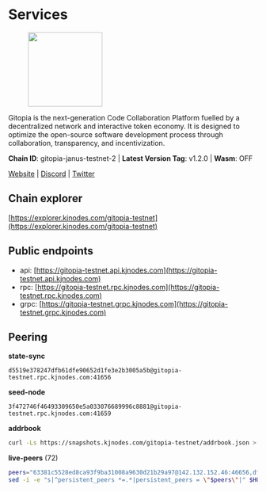 # Services

<figure><img src="https://raw.githubusercontent.com/kj89/testnet_manuals/main/pingpub/logos/gitopia.png" width="150" alt=""><figcaption></figcaption></figure>

Gitopia is the next-generation Code Collaboration Platform fuelled by  a decentralized network and interactive token economy. It is designed  to optimize the open-source software development process through  collaboration, transparency, and incentivization.

**Chain ID**: gitopia-janus-testnet-2 | **Latest Version Tag**: v1.2.0 | **Wasm**: OFF

[Website](https://gitopia.com/) | [Discord](https://discord.gg/hFTXCGNYDZ) | [Twitter](https://twitter.com/gitopiaDAO)




## Chain explorer
[https://explorer.kjnodes.com/gitopia-testnet](https://explorer.kjnodes.com/gitopia-testnet)

## Public endpoints

* api: [https://gitopia-testnet.api.kjnodes.com](https://gitopia-testnet.api.kjnodes.com)
* rpc: [https://gitopia-testnet.rpc.kjnodes.com](https://gitopia-testnet.rpc.kjnodes.com)
* grpc: [https://gitopia-testnet.grpc.kjnodes.com](https://gitopia-testnet.grpc.kjnodes.com)

## Peering

**state-sync**

```text
d5519e378247dfb61dfe90652d1fe3e2b3005a5b@gitopia-testnet.rpc.kjnodes.com:41656
```

**seed-node**

```text
3f472746f46493309650e5a033076689996c8881@gitopia-testnet.rpc.kjnodes.com:41659
```

**addrbook**
```bash
curl -Ls https://snapshots.kjnodes.com/gitopia-testnet/addrbook.json > $HOME/.gitopia/config/addrbook.json
```

**live-peers** (72)
```bash
peers="63381c5528ed8ca93f9ba31008a9630d21b29a97@142.132.152.46:46656,df5b61e51ab2f6c3bf1f3c387ba1586a84b41b25@141.95.65.26:27956,f1a47d469460fb0a70b12d7739afbc0bf78eadda@78.47.195.69:656,35c829910f80387ee825da9fb69efbcbf8e2149e@164.68.118.227:26656,798cf016b5150592badc8257402312fc50b7361d@65.108.45.200:26878,9c265cb98c21d6748822ca2bed0accacdd8449db@38.242.205.25:26656,bc688b2be879ba5bfa34587e096a9c9a4df2e6d4@45.151.122.116:656,d5519e378247dfb61dfe90652d1fe3e2b3005a5b@65.109.68.190:41656,5c2a752c9b1952dbed075c56c600c3a79b58c395@195.3.220.140:27036,971c22cfb2a8fee7e6b5b7fb125cc9551f3b5e60@65.109.106.91:16656,d2975b49708dc92ee3b7da1d72e3eee3119d1d0c@167.86.105.216:656,f0b8227e40f25eaec0e25b9e91ca199d2d9a1ecb@167.86.94.177:656,3989c44e8af3427b22a71a94185e85df99d450b4@149.102.158.188:41656,399d4e19186577b04c23296c4f7ecc53e61080cb@34.143.189.236:26656,5c74fe6868cda2003926c0a6299c9cebec5c4d1a@65.21.239.60:41656,7d819fa869f7c5b42c2c7a9538e1a9e7a52cfdee@65.108.226.26:24656,9bb344d83fc1fafc4bce6b8e4a95b82f37ac4f31@82.208.20.136:26656,43739b82ac0a52697543fff3ac00d267399c1d2d@84.54.23.4:41656,dbea2239b43c9e45913c22ad091abb8aaf7db469@190.2.146.152:33656,007d2419fea80aee707d009af0153f5105c53379@38.242.139.164:656,e704537ce1348bfc7b781d6546ae272ff3eea8d5@34.117.96.202:26656,ffb4f7d43d6449c292d4e60c8a48eb3d31c39691@38.242.139.100:656,ea53a3f77fe373f47be4e77fd5f9ff526dfaec33@51.79.143.46:41656,c03e9f152bb1becc54d4424d02249135d39be09f@81.0.218.106:41656,03073657e8bc5bcf71e7fd8df281ab8dcbc8821a@45.151.122.130:656,955c997a67a82cbd005e5b2b7010a1de3ac54355@38.242.241.74:26656,292c099fc654a1331d3b62a1b939f867b62ef434@45.85.147.242:656,52098a0fdd0dc566615ad37492019d252635bdda@45.85.249.131:656,1f0f03a1c845e810e5cfeb0d960639c637d049fe@154.26.131.130:36656,f7fcda07044dc64cec2f6dca9da0c37a254bbae8@138.201.127.91:26676,f0a82f850a0da74c32836b125a52bdfd9a78fdd7@65.108.105.48:11356,ac606e28c081c679dc23d9a94c29842be8f8b1f1@45.85.249.133:656,995177c4b8c2b498de50483a614f9e30bf02e843@65.109.130.180:26656,082e95b5d5351e68dcfb24dff802f9064cfd5a4c@65.109.92.241:51056,7f2339fc6a6dca666d8ffbbe4e61443d58e0e759@109.123.255.8:26656,93c4c73375b5f52020e7e7bd3f901ee28f07e6b7@109.123.243.66:41656,ba614c2b5beae6df39a4310043294ffde60e8e8d@45.85.250.147:26656,481189b7e246f6c824a969482446c49abbfe76b8@161.97.172.147:26656,61c85d47e1dd86d5a5849450b849078d4d13184b@85.239.244.123:26656,95fbdc6d62be17db6688222b15b57d3e795ed07a@167.86.84.102:656,d15e22d7be8ba1b97ff429cf87fea2af41450b37@149.102.134.212:41656,38f4e436b28b05850fa9b67cadf0700123cec094@45.10.154.166:26656,4cd60a4dd4211d38d948a86a614f1fd8d3d274eb@75.119.153.139:656,98bdfc67810bf7ac8f5c45b2c677b4bf199eb42e@185.193.67.65:41656,8d45cada398e1035e220857a84021fabfa723248@2.58.82.21:26656,0eb70bf5e2403694109f9bba184570074c2dfdd5@38.242.235.255:26656,ae5d5b47ea732ff509114f405967f61eb3d86ac6@75.119.146.171:656,3e521fd4ce52faf2c0e6686a52f2d5ef1b010801@89.252.21.37:26681,ed812c9c51244197f5d9331bc9987b8724d40888@161.35.170.213:41656,53b421af01f3260e949d6a9c2dc09e3b1dbf9fb6@109.205.181.30:41656,ed177ff3cf334df1a6c190438b0c7b5dd64b423a@45.151.122.140:656,9050cb71ad5207b254062a6de7092967f9e66bfd@65.109.138.229:26656,4e0e57bcac8aa2bc3188d5b7845eeee61a61f3f0@194.163.170.165:26656,c14575ac7dc6c9134c13929fc210efee2bf40199@34.143.188.67:26656,b446f174d9694bc374c0c38c663dd993b3bb777a@82.208.21.55:26656,2f0484f05aa2d58d91aa21ea7cb9ce81c2e207ea@85.239.240.187:26656,61d2b313e2adc9d7990944f8ab5a6f9ecf08084f@65.21.122.171:16656,374da78901e59810277fc35482bce6e30953f488@80.79.6.155:41656,098c8f3e70fa1f1bbb447903aea96b8e1f025f13@141.95.145.41:26656,eaa9978430e55663346eb61312cd5ecc21448b25@38.242.139.153:656,ad33cf22f96e43448798686ed0f7428b8fdacf5b@5.161.90.174:656,c78af3c8a2fa3d398dedb1ad9052eaf60dc27434@95.216.163.254:41656,37c3d29df83da59e5a258d413e2f89365ab05711@85.239.243.12:656,0e22fcc29a4cf5476001c849126ced605491f2ec@185.192.96.108:26656,b3fd4ef48229a6dbc0c9929f6f2e88143980c452@94.250.202.158:26656,12f6b84a23b054a6591c647c2a4456c40af65cce@5.9.147.22:24656,8f1e3084e9533240d9b4b07022b7cdc61a0488fb@185.209.230.16:41656,78ec2f593741e1fc162ca972ff2a4a156ba0f154@45.151.122.148:656,32230c9132ec36dc8510ba57330a30f3d34e3eeb@65.109.70.23:11356,b27d5ecdea07fefcd4b337401e7a28e83badbebb@199.175.98.126:41656,6d38f5960b8ee07f8ccbb4e50c6fdd5813d10a06@154.26.154.127:26656,677fc5efd45c2cf62e879ee22766ac94dcc3e169@212.68.44.36:26656"
sed -i -e "s|^persistent_peers *=.*|persistent_peers = \"$peers\"|" $HOME/.gitopia/config/config.toml
```
